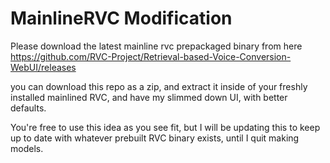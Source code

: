 # MainlineRVC Modification

Please download the latest mainline rvc prepackaged binary from here https://github.com/RVC-Project/Retrieval-based-Voice-Conversion-WebUI/releases

you can download this repo as a zip, and extract it inside of your freshly installed mainlined RVC, and have my slimmed down UI, with better defaults.



You're free to use this idea as you see fit, but I will be updating this to keep up to date with whatever prebuilt RVC binary exists, until I quit making models.
